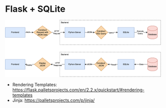 # Flask + SQLite

![](assets/workflow.png)

- Rendering Templates: https://flask.palletsprojects.com/en/2.2.x/quickstart/#rendering-templates
- Jinja: https://palletsprojects.com/p/jinja/